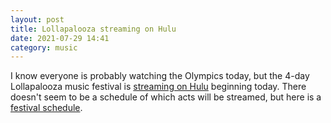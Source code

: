 ```yaml
---
layout: post
title: Lollapalooza streaming on Hulu
date: 2021-07-29 14:41
category: music
---
```

I know everyone is probably watching the Olympics today, but the 4-day Lollapalooza music festival is [streaming on Hulu](https://www.hulu.com/lollapalooza) beginning today. There doesn't seem to be a schedule of which acts will be streamed, but here is a [festival schedule](https://www.lollapalooza.com/schedule).